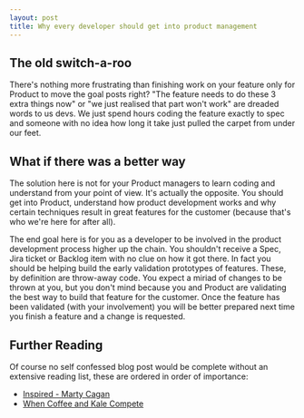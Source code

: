 ```yaml
---
layout: post
title: Why every developer should get into product management
---
```


## The old switch-a-roo

There's nothing more frustrating than finishing work on your feature only for Product to move the goal posts right? "The feature needs to do these 3 extra things now" or "we just realised that part won't work" are dreaded words to us devs. We just spend hours coding the feature exactly to spec and someone with no idea how long it take just pulled the carpet from under our feet.

## What if there was a better way

The solution here is not for your Product managers to learn coding and understand from your point of view. It's actually the opposite. You should get into Product, understand how product development works and why certain techniques result in great features for the customer (because that's who we're here for after all).

The end goal here is for you as a developer to be involved in the product development process higher up the chain. You shouldn't receive a Spec, Jira ticket or Backlog item with no clue on how it got there. In fact you should be helping build the early validation prototypes of features. These, by definition are throw-away code. You expect a miriad of changes to be thrown at you, but you don't mind because you and Product are validating the best way to build that feature for the customer. Once the feature has been validated (with your involvement) you will be better prepared next time you finish a feature and a change is requested.

## Further Reading

Of course no self confessed blog post would be complete without an extensive reading list, these are ordered in order of importance:

- [Inspired - Marty Cagan](http://bit.ly/2N0CKl2)
- [When Coffee and Kale Compete](http://www.whencoffeeandkalecompete.com/)